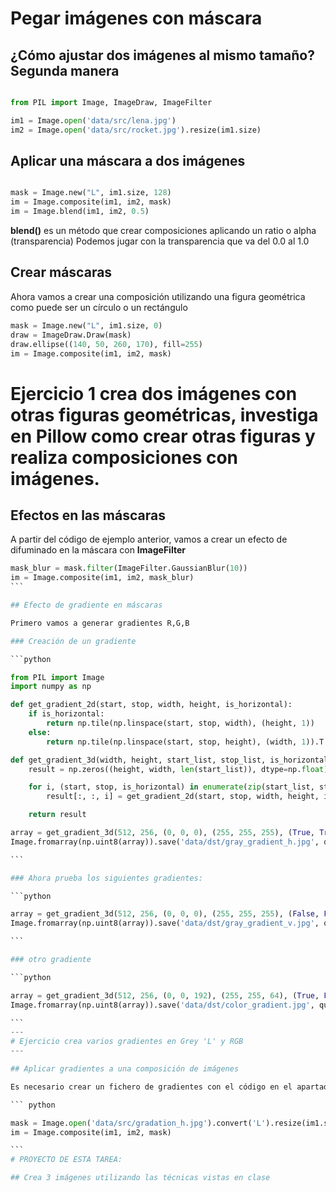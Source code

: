 # Pegar imágenes con máscara

## ¿Cómo ajustar dos imágenes al mismo tamaño? Segunda manera

```python

from PIL import Image, ImageDraw, ImageFilter

im1 = Image.open('data/src/lena.jpg')
im2 = Image.open('data/src/rocket.jpg').resize(im1.size)

```
## Aplicar una máscara a dos imágenes

```python

mask = Image.new("L", im1.size, 128)
im = Image.composite(im1, im2, mask)
im = Image.blend(im1, im2, 0.5)
```
**blend()** es un método que crear composiciones aplicando un ratio o alpha (transparencia)
Podemos jugar con la transparencia que va del 0.0 al 1.0

## Crear máscaras

Ahora vamos a crear una composición utilizando una figura geométrica como puede ser un círculo o un rectángulo

```python
mask = Image.new("L", im1.size, 0)
draw = ImageDraw.Draw(mask)
draw.ellipse((140, 50, 260, 170), fill=255)
im = Image.composite(im1, im2, mask)
```

# Ejercicio 1 crea dos imágenes con otras figuras geométricas, investiga en Pillow como crear otras figuras y realiza composiciones con imágenes.

## Efectos en las máscaras

A partir del código de ejemplo anterior, vamos a crear un efecto de difuminado en la máscara
con **ImageFilter**

````python
mask_blur = mask.filter(ImageFilter.GaussianBlur(10))
im = Image.composite(im1, im2, mask_blur)
```

## Efecto de gradiente en máscaras

Primero vamos a generar gradientes R,G,B

### Creación de un gradiente

```python

from PIL import Image
import numpy as np

def get_gradient_2d(start, stop, width, height, is_horizontal):
    if is_horizontal:
        return np.tile(np.linspace(start, stop, width), (height, 1))
    else:
        return np.tile(np.linspace(start, stop, height), (width, 1)).T

def get_gradient_3d(width, height, start_list, stop_list, is_horizontal_list):
    result = np.zeros((height, width, len(start_list)), dtype=np.float)

    for i, (start, stop, is_horizontal) in enumerate(zip(start_list, stop_list, is_horizontal_list)):
        result[:, :, i] = get_gradient_2d(start, stop, width, height, is_horizontal)

    return result

array = get_gradient_3d(512, 256, (0, 0, 0), (255, 255, 255), (True, True, True))
Image.fromarray(np.uint8(array)).save('data/dst/gray_gradient_h.jpg', quality=95)

```

### Ahora prueba los siguientes gradientes:

```python

array = get_gradient_3d(512, 256, (0, 0, 0), (255, 255, 255), (False, False, False))
Image.fromarray(np.uint8(array)).save('data/dst/gray_gradient_v.jpg', quality=95)

```

### otro gradiente

```python

array = get_gradient_3d(512, 256, (0, 0, 192), (255, 255, 64), (True, False, False))
Image.fromarray(np.uint8(array)).save('data/dst/color_gradient.jpg', quality=95)

```
---
# Ejercicio crea varios gradientes en Grey 'L' y RGB
---

## Aplicar gradientes a una composición de imágenes

Es necesario crear un fichero de gradientes con el código en el apartado anterior

``` python

mask = Image.open('data/src/gradation_h.jpg').convert('L').resize(im1.size)
im = Image.composite(im1, im2, mask)

```
# PROYECTO DE ESTA TAREA:

## Crea 3 imágenes utilizando las técnicas vistas en clase
